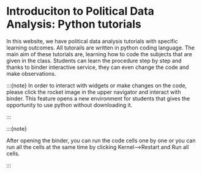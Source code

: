 # Introduciton to Political Data Analysis: Python tutorials

In this website, we have political data analysis tutorials with specific learning outcomes. All tutorails are written in python coding language. The main aim of these tutorials are, learning how to code the subjects that are given in the class. Students can learn the procedure step by step and thanks to binder interactive service, they can even change the code and make observations. 

:::{note}
In order to interact with widgets or make changes on the code, please click the rocket image in the upper navigator and interact with binder. This feature opens a new environment for students that gives the opportunity to use python without downloading it.

:::


:::{note}

After opening the binder, you can run the code cells one by one or you can run all the cells at the same time by clicking Kernel-->Restart and Run all cells.

:::